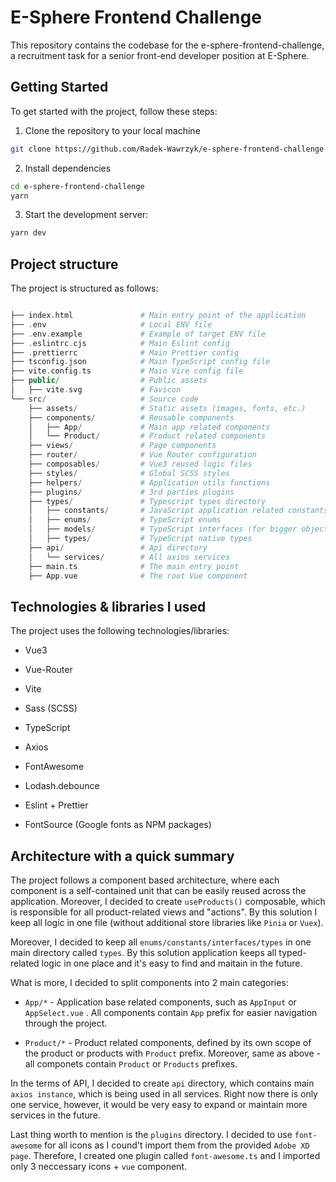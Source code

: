 # E-Sphere Frontend Challenge

This repository contains the codebase for the e-sphere-frontend-challenge, a recruitment task for a senior front-end developer position at E-Sphere.

## Getting Started

To get started with the project, follow these steps:

1. Clone the repository to your local machine

```bash
git clone https://github.com/Radek-Wawrzyk/e-sphere-frontend-challenge.git
```

2. Install dependencies

```bash
cd e-sphere-frontend-challenge
yarn
```

3. Start the development server:

```bash
yarn dev
```

## Project structure

The project is structured as follows:

```php

├── index.html               # Main entry point of the application
├── .env                     # Local ENV file
├── .env.example             # Example of target ENV file
├── .eslintrc.cjs            # Main Eslint config
├── .prettierrc              # Main Prettier config
├── tsconfig.json            # Main TypeScript config file
├── vite.config.ts           # Main Vire config file
├── public/                  # Public assets
│   ├── vite.svg             # Favicon 
└── src/                     # Source code
    ├── assets/              # Static assets (images, fonts, etc.)
    ├── components/          # Reusable components
    │   ├── App/             # Main app related components
    │   └── Product/         # Product related components
    ├── views/               # Page components
    ├── router/              # Vue Router configuration
    ├── composables/         # Vue3 reused logic files
    ├── styles/              # Global SCSS styles
    ├── helpers/             # Application utils functions
    ├── plugins/             # 3rd parties plugins
    ├── types/               # Typescript types directory
    │   ├── constants/       # JavaScript application related constants
    │   ├── enums/           # TypeScript enums
    │   ├── models/          # TypeScript interfaces (for bigger objects)
    │   ├── types/           # TypeScript native types
    ├── api/                 # Api directory
    │   └── services/        # All axios services
    ├── main.ts              # The main entry point
    ├── App.vue              # The root Vue component
```

## Technologies & libraries I used

The project uses the following technologies/libraries:

- Vue3
  
- Vue-Router
  
- Vite
  
- Sass (SCSS)
  
- TypeScript
  
- Axios
  
- FontAwesome
  
- Lodash.debounce
  
- Eslint + Prettier
  
- FontSource (Google fonts as NPM packages)
  

## Architecture with a quick summary

The project follows a component based architecture, where each component is a self-contained unit that can be easily reused across the application. Moreover, I decided to create `useProducts()` composable, which is responsible for all product-related views and "actions". By this solution I keep all logic in one file (without additional store libraries like `Pinia` or `Vuex`).

Moreover, I decided to keep all `enums/constants/interfaces/types` in one main directory called `types`. By this solution application keeps all typed-related logic in one place and it's easy to find and maitain in the future.

What is more, I decided to split components into 2 main categories:

- `App/*` - Application base related components, such as `AppInput` or `AppSelect.vue` . All components contain `App` prefix for easier navigation through the project.
  
- `Product/*` - Product related components, defined by its own scope of the product or products with `Product` prefix. Moreover, same as above - all componets contain `Product` or `Products` prefixes.
  

In the terms of API, I decided to create `api` directory, which contains main `axios instance`, which is being used in all services. Right now there is only one service, however, it would be very easy to expand or maintain more services in the future.

Last thing worth to mention is the `plugins` directory. I decided to use `font-awesome` for all icons as I cound't import them from the provided `Adobe XD page`. Therefore, I created one plugin called `font-awesome.ts` and I imported only 3 neccessary icons + `vue` component.